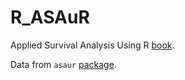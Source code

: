 # R_ASAuR

Applied Survival Analysis Using R [book](https://doi.org/10.1007%2F978-3-319-31245-3).  

Data from `asaur` [package](https://cran.r-project.org/web/packages/asaur/index.html).  
